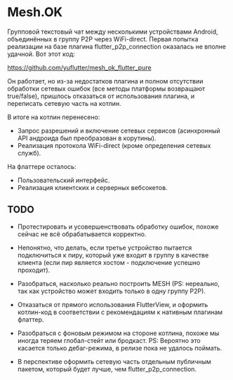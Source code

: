 # Mesh.OK

Групповой текстовый чат между несколькими устройствами Android, объединённых в группу P2P через WiFi-direct. Первая попытка реализации на базе плагина flutter_p2p_connection оказалась не вполне удачной. Вот этот код:

https://github.com/yuflutter/mesh_ok_flutter_pure

Он работает, но из-за недостатков плагина и полном отсутcтвии обработки сетевых ошибок (все методы платформы возвращают true/false), пришлось отказаться от использования плагина, и переписать сетевую часть на котлин.

В итоге на котлин перенесено:
- Запрос разрешений и включение сетевых сервисов (асинхронный API андроида был преобразован в корутины).
- Реализация протокола WiFi-direct (кроме определения сетевых служб).

На флаттере осталось:
- Пользовательский интерфейс.
- Реализация клиентских и серверных вебсокетов.

## TODO

- Протестировать и усовершенствовать обработку ошибок, похоже сейчас не всё обрабатывается корректно.

- Непонятно, что делать, если третье устройство пытается подключиться к пиру, который уже входит в группу в качестве клиента (если пир является хостом - подключение успешно проходит).

- Разобраться, насколько реально построить MESH (PS: нереально, так как устройство может входить только в одну группу P2P).

- Отказаться от прямого использования FlutterView, и оформить котлин-код в соответствии с рекомендациям к нативным плагинам флаттер.

- Разобраться с фоновым режимом на стороне котлина, похоже мы иногда теряем глобал-стейт или бродкаст. PS: Вероятно это касается только дебаг-режима, в релизе пока не удалось поймать.

- В перспективе оформить сетевую часть отдельным публичным пакетом, который будет лучше, чем flutter_p2p_connection.
